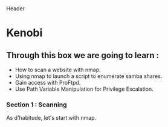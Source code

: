 #
Header 
#

# Kenobi

## Through this box we are going to learn :
- How to scan a website with nmap.
- Using nmap to launch a script to enumerate samba shares.
- Gain access with ProFtpd.
- Use Path Variable Manipulation for Privilege Escalation.

### Section 1 : Scanning 

As d'habitude, let's start with nmap.
